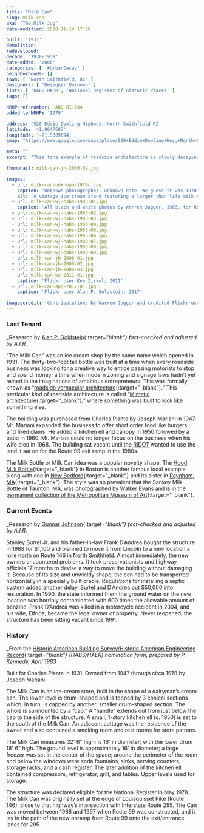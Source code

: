 ```yaml
---
title: "Milk Can"
slug: milk-can
aka: "The Milk Jug"
date-modified: 2020-11-14 17:00

built: '1931'
demolition: 
redeveloped: 
decade: '1930-1939'
date-added: '2006'
categories: [ '#UrbanDecay' ]
neighborhoods: []
town: [ 'North Smithfield, RI' ]
designers: [ 'Designer Unknown' ]
lists: [ 'HABS HAER', 'National Register of Historic Places' ]
tags: []

NRHP-ref-number: HABS RI-384
added-to-NRHP: '1979'

address: '920 Eddie Dowling Highway, North Smithfield RI'
latitude: '41.9647697'
longitude: '-71.5009694'
gmap: "https://www.google.com/maps/place/920+Eddie+Dowling+Hwy,+North+Smithfield,+RI+02896/@41.9647697,-71.5009694,17z/data=!3m1!4b1!4m5!3m4!1s0x89e441e0dd0958c7:0x504f709bb6bc4cb2!8m2!3d41.9647697!4d-71.4987807"

meta: ""
excerpt: "This fine example of roadside architecture is slowly decaying along Route 146 in North Smithfield"

thumbnail: milk-can-jh-2006-02.jpg

images:
  - url: milk-can-unknown-1970c.jpg
    caption: 'Unknown photographer, unknown date. We guess it was 1970, as the business closed in 1968. The sign is still in the window and the house behind is not yet boarded up as it was in the photos from 1983.' 
    alt: 'A vintage ice cream stand featuring a larger than life milk can as the main building, 16 feet in diameter and 32 feet high'
  - url: milk-can-wj-habs-1983-01.jpg
    caption: 'All black and white photos by Warren Jagger, 1983, for Rhode Island Historical Preservation and Heritage Commission and HABS/HAER'
  - url: milk-can-wj-habs-1983-02.jpg
  - url: milk-can-wj-habs-1983-03.jpg
  - url: milk-can-wj-habs-1983-04.jpg
  - url: milk-can-wj-habs-1983-05.jpg
  - url: milk-can-wj-habs-1983-06.jpg
  - url: milk-can-wj-habs-1983-07.jpg
  - url: milk-can-wj-habs-1983-08.jpg
  - url: milk-can-wj-habs-1983-09.jpg
  - url: milk-can-jh-2006-01.jpg
  - url: milk-can-jh-2006-02.jpg
  - url: milk-can-jh-2006-03.jpg
  - url: milk-can-kz-2011-01.jpg
    caption: 'Flickr user Ken Zirkel, 2011'
  - url: milk-can-apg-2017-01.jpg
    caption: 'Flickr user Alan P. Goldstein, 2017'

imagescredit: 'Contribututions by Warren Jagger and credited Flickr users'
---
```


### Last Tenant

_Research by [Alan P. Goldstein](//www.flickr.com/photos/spartanfoto/39399177662/in/photolist-8qRB7v-f5rbDZ-8ocJZX-dveKaS-8nhngh-wPaZkG-PHNdh8-2yWz1N-dxBBWL-8a65WW-p1VdSy-232z5SA-a8Qs84-wXLq5W-71Fh4h-wiwBqk-UWtMby-zBMPuy-wJoUnH-28f4wwL-26zDuMU-28f4w9S/){:target="_blank"} fact-checked and adjusted by A.I.R._

“The Milk Can” was an ice cream shop by the same name which opened in 1931. The thirty-two-foot tall bottle was built at a time when every roadside business was looking for a creative way to entice passing motorists to stop and spend money; a time when modern zoning and signage laws hadn’t yet reined in the imaginations of ambitious entrepreneurs. This was formally known as “[roadside vernacular architecture](//www.amazon.com/California-Crazy-American-Pop-Architecture/dp/3836572834/){:target="_blank"}.” This particular kind of roadside architecture is called “[Mimetic architecture](//en.wikipedia.org/wiki/Novelty_architecture){:target="_blank"},” where something was built to look like something else. 

The building was purchased from Charles Plante by Joseph Mariani in 1947. Mr. Mariani expanded the business to offer short order food like burgers and fried clams. He added a kitchen ell and canopy in 1950 followed by a patio in 1960. Mr. Mariani could no longer focus on the business when his wife died in 1968. The building sat vacant until the <abbr title="Rhode Island Department of Transportation">RIDOT</abbr> wanted to use the land it sat on for the Route 99 exit ramp in the 1980s. 

The Milk Bottle or Milk Can idea was a popular novelty shape. The [Hood Milk Bottle](//www.atlasobscura.com/places/hood-milk-bottle){:target="_blank"} in Boston is another famous local example along with one in [New Bedford](//www.roadsideamerica.com/tip/3926){:target="_blank"} and its sister in [Raynham, MA](//www.roadsideamerica.com/tip/3733){:target="_blank"}. The style was so prevalent that the Sankey Milk Bottle of Taunton, MA, was photographed by Walker Evans and is in the [permanent collection of the Metropolitan Museum of Art](//www.metmuseum.org/art/collection/search/280021?fbclid=IwAR2pbhmbvm3jFsV0KlMcGMPgG0B_i1lIjTa-mrOrCWVa3quxp_jyOW7xh3s){:target="_blank"}.


### Current Events

_Research by [Gunnar Johnson](//www.roadsideamerica.com/tip/8599){:target="_blank"} fact-checked and adjusted by A.I.R._

Stanley Surtel Jr. and his father-in-law Frank D’Andrea bought the structure in 1988 for $1,100 and planned to move it from Lincoln to a new location a mile north on Route 146 in North Smithfield. Almost immediately, the new owners encountered problems. It took preservationists and highway officials 17 months to devise a way to move the building without damaging it. Because of its size and unwieldy shape, the can had to be transported horizontally in a specially built cradle. Regulations for installing a septic system added another delay. Surtel and D’Andrea put $50,000 into restoration. In 1990, the state informed them the ground water on the new location was horribly contaminated with 600 times the allowable amount of benzine. Frank D’Andrea was killed in a motorcycle accident in 2004, and his wife, Elfrida, became the legal owner of property. Never reopened, the structure has been sitting vacant since 1991.


### History

_From the [Historic American Building Survey/Historic American Engineering Record](//www.loc.gov/pictures/collection/hh/item/ri0363/){:target="_blank"} (HABS/HAER) nomination form, prepared by P. Kennedy, April 1983_

Built for Charles Plante in 1931. Owned from 1947 through circa 1978 by Joseph Mariani. 

The Milk Can is an ice-cream store, built in the shape of a dairyman’s cream can. The lower level is drum-shaped and is topped by 3 conical sections which, in turn, is capped by another, smaller drum-shaped section. The whole is surmounted by a “cap.” A “handle” extends out from just below the cap to the side of the structure. A small, 1-story kitchen ell (c. 1950) is set to the south of the Milk Can. An adjacent cottage was the residence of the owner and also contained a smoking room and rest rooms for store patrons.

The Milk Can measures 32' 6" high; is 16' in diameter; with the lower drum 18' 6" high. The ground level is approximately 16' in diameter; a large freezer was set in the center of the space; around the perimeter of the room and below the windows were soda fountains, sinks, serving counters, storage racks, and a cash register. The later addition of the kitchen ell contained compressors, refrigerator, grill, and tables. Upper levels used for storage. 

The structure was declared eligible for the National Register in May 1978. The Milk Can was originally set at the edge of Louisquisset Pike (Route 146), close to that highway’s intersection with Interstate Route 295. The Can was moved between 1988 and 1997 when Route 99 was constructed, and it lay in the path of the new onramp from Route 99 onto the exit/entrance lanes for 295. 
